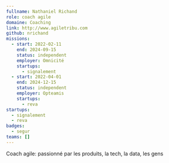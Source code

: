 ```yaml
---
fullname: Nathaniel Richand
role: coach agile
domaine: Coaching
link: http://www.agiletribu.com
github: nrichand
missions:
  - start: 2022-02-11
    end: 2024-09-15
    status: independent
    employer: Omnicité
    startups:
      - signalement
  - start: 2022-04-01
    end: 2024-12-15
    status: independent
    employer: Opteamis
    startups:
      - reva
startups:
  - signalement
  - reva
badges:
  - segur
teams: []
---
```

Coach agile: passionné par les produits, la tech, la data, les gens